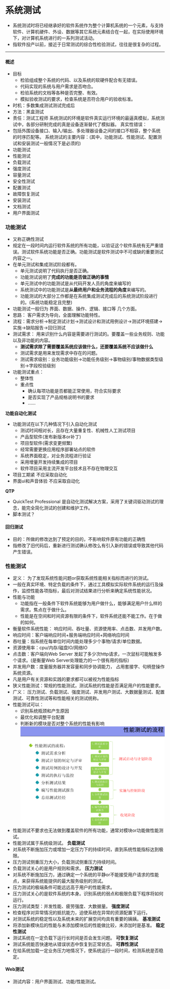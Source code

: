 # 系统测试
* 系统测试时将已经继承好的软件系统作为整个计算机系统的一个元素，与支持软件、计算机硬件、外设、数据等其它系统元素结合在一起，在实际使用环境下，对计算机系统进行的一系列测试活动。
* 指软件投产以前，接近于日常测试的综合性检验测试，往往是很复杂的过程。
---
 #### 概述
 * 目标
   * 检验组成整个系统的代码、以及系统的软硬件配合有无错误。
   * 代码实现的系统与用户需求是否吻合。
   * 检验系统的文档等各种是否完整、有效。
   * 模拟验收测试的要求，检查系统是否符合用户的验收标准。
 * 时机：多数集成测试测试完成后
 * 方法：黑盒测试
 * 责任：测试工程师
系统测试的环境是软件真实运行环境的最逼真模拟，系统测试中，各部分研制完成的真是设备逐渐替代了模拟器。
真实性错误：
* 包括外围设备接口、输入/输出、多处理器设备之间的接口不相容，整个系统的时序匹配等。
系统测试的主要内容：(其中，功能测试、性能测试、配置测试和安装测试一般情况下是必须的)
* 功能测试
* 性能测试
* 负载测试
* 强度测试
* 容量测试
* 安全性测试
* 配置测试
* 故障恢复测试
* 安装测试
* 文档测试
* 用户界面测试
### 功能测试
* 又称正确性测试
* 规定在一段时间内运行软件系统的所有功能，以验证这个软件系统有无严重错误。测试软件系统功能是否正确。功能测试是软件测试中不可或缺的重要测试内容之一。
* 在单元测试和集成测试阶段都有。
  * 单元测试说明了代码执行是否正确。
  * 功能测试说明了**完成的功能是否做正确的事情**
  * 单元测试中的功能测试是从代码开发人员的角度来编写的
  * 系统测试中的功能测试是**从最终用户和业务流程的角度**来编写的。
  * 功能测试的大部分工作都是在系统集成测试完成后的系统测试阶段进行的。(系统功能稳定且完整)
* 功能测试一般归为 界面、数据、操作、逻辑、接口等 几个方面。
* 思路： 客户需求为导向，全面理解功能特性。
* 流程：需求分析->制定测试计划->测试设计和测试用例设计->测试环境搭建->实施->缺陷报告->回归测试
* 测试需求： 用来识别什么内容是需要进行测试的。要覆盖一些业务规则、功能以及非功能的内容。 
  * **测试需求除了需要覆盖系统应该做什么，还要覆盖系统不应该做什么**
  * 测试需求是用来发现需求中存在的问题。
  * 测试需求级别：业务功能级别->功能任务级别->事物级别/事物数据类型级别->字段校验级别
* 功能测试重点：
  * 整体性 
  * 重点性
    * 确认每项功能是否都能正常使用，符合实际要求
    * 是否实现了产品规格说明书的要求
    * ……

**功能自动化测试**
  * 功能测试在以下几种情况下引入自动化测试
    * 测试时间相对长，且存在大量重复性、机械性人工测试项目
    * 产品型软件(发布新版本or补丁) 
    * 项目型软件(需求变更频繁) 
    * 经常需要更换应用程序部署站点的软件
    * 系统界面稳定，对业务流程进行验证
    * 采用增量开发持续集成的项目
    * 软件项目采用主流开发平台技术且不存在物理交互
  * 项目工期紧 不应采取自动化
  * 界面ui和声音体验 不应采取自动化

**QTP**
* QuickTest Professional 是自动化测试解决方案，采用了关键词驱动测试的理念，能完全简化测试的创建和维护工作。
* 脚本测试？

#### 回归测试
* 目的：所做的修改达到了预定的目的，不影响软件原有功能的正确性
* 指修改了旧代码后，重新进行测试确认修改么有引入新的错误或导致其他代码产生错误。

### 性能测试
* 定义： 为了发现系统性能问题or获取系统性能相关指标而进行的测试。
* 一般在真实环境、特定负载的条件下，通过工具模拟实际软件系统的运行及操作，监控性能各项指标，最后对测试结果进行分析来确定系统性能状况。
* 性能与功能
  * 功能指在一般条件下软件系统能够为用户做什么，能够满足用户什么样的需求。焦点在于做什么。
  * 性能是在空间和时间资源有限的条件下，软件系统还能不能工作。在于做的如何。
* 衡量软件系统性能： 响应时间、吞吐量、资源使用率、点击数、并发用户数。
* 响应时间：客户端响应时间+服务端响应时间+网络响应时间
* 吞吐量：指系统在每单位时间内能处理多少个事物/请求/单位数据。
* 资源使用率：cpu/内存/磁盘IO/网络IO
* 点击数：客户端向Web Server 发起了多少次http请求，一次鼠标可能触发多个请求。(是衡量Web Server处理能力的一个很有用的指标)
* 并发用户数：度量服务器并发容量和同步协调能力， 占用套接字、句柄登操作系统资源。
* 凡是用户有关资源和实践的要求都可以被视为性能指标
* 狭义性能测试：常规的性能测试，测试系统的性能是否满足用户的性能要求。
* 广义： 压力测试、负载测试、强度测试、并发用户测试、大数据量测试、配置测试、可靠性测试等和性能相关的测试统称。
* 性能测试可以：
  * 识别系统瓶颈和产生原因
  * 最优化和调整平台配置
  * 判断新的模块是否对整个系统的性能有影响
![](image/性能测试流程.png)
* 性能测试不要求也无法做到覆盖软件的所有功能，通常对模块or功能做性能测试。
* 性能测试属于系统级测试。
  **负载测试**
*  对系统不断施加压力或增加一定压力下的持续时间，直到系统性能指标达到极限。
*  压力测试侧重压力大小，负载测试侧重压力持续时间。
*  负载测试关心的是用户规则和需求。
**压力测试**
* 对系统不断施加压力，通过确定一个系统的平静or不能接受用户请求的性能点，来获得系统能提供的最大服务级别的测试。
* 压力测试的极端条件可能远远高于用户的性能需求。
* 压力测试关心的是软件系统的本身。识别系统的弱点和极限负载下程序将如何运行。
* 压力测试类型：并发性能、疲劳强度、大数据量。
**强度测试**
* 检查程序对异常情况的抵抗能力，迫使系统在异常的资源配置下运行。
* 对测试系统的稳定性以及系统未来的扩展空间均具有重要的姨姨。
**基准测试**
* 将添加新模块后的性能与未添加模块后的性能做比较，未添加时是基准。
**稳定性测试**
* 测试系统在一定负载下运行长时间是否会发生问题。
**可恢复测试**
* 测试系统能否快速地从错误状态中恢复到正常状态。
**可靠性测试**
* 在给系统加载一定业务压力地情况下，使系统运行一段时间，检测系统是否稳定。
#### Web测试
* 测试内容：用户界面测试、功能/性能测试。